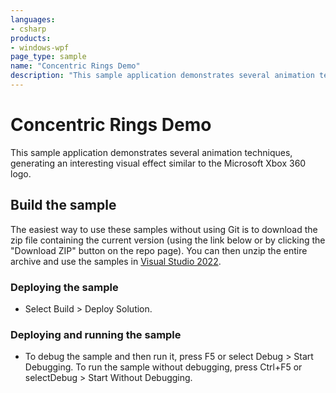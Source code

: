 ```yaml
---
languages:
- csharp
products:
- windows-wpf
page_type: sample
name: "Concentric Rings Demo"        
description: "This sample application demonstrates several animation techniques, generating an interesting visual effect similar to the Microsoft Xbox 360 logo."
---
```

# Concentric Rings Demo
This sample application demonstrates several animation techniques, generating an interesting visual effect similar to the Microsoft Xbox 360 logo.

## Build the sample
The easiest way to use these samples without using Git is to download the zip file containing the current version (using the link below or by clicking the "Download ZIP" button on the repo page). You can then unzip the entire archive and use the samples in [Visual Studio 2022](https://www.visualstudio.com/wpf-vs).

### Deploying the sample
- Select Build > Deploy Solution. 

### Deploying and running the sample
- To debug the sample and then run it, press F5 or select Debug >  Start Debugging. To run the sample without debugging, press Ctrl+F5 or selectDebug > Start Without Debugging. 


